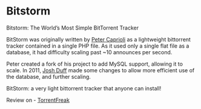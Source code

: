 Bitstorm
========

Bitstorm: The World’s Most Simple BitTorrent Tracker

BitStorm was originally written by <a href="https://caprioli.se/">Peter Caprioli</a> as a lightweight bittorrent tracker contained in a single PHP file. As it used only a single flat file as a database, it had difficulty scaling past ~10 announces per second.

Peter created a fork of his project to add MySQL support, allowing it to scale. In 2011, <a href="http://joshduff.com/">Josh Duff</a> made some changes to allow more efficient use of the database, and further scaling.

BitStorm: a very light bittorrent tracker that anyone can install!

Review on - <a href="http://torrentfreak.com/bitstorm-the-worlds-most-simple-bittorrent-tracker-110616/">TorrentFreak</a>